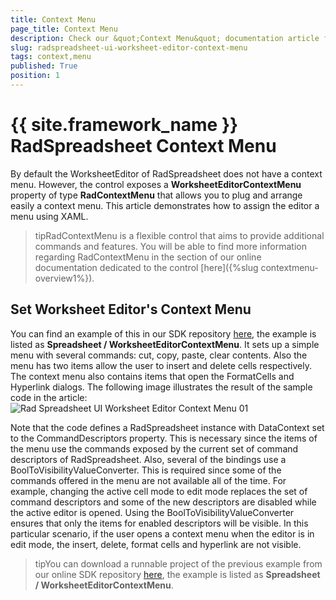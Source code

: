 ```yaml
---
title: Context Menu
page_title: Context Menu
description: Check our &quot;Context Menu&quot; documentation article for the RadSpreadsheet {{ site.framework_name }} control.
slug: radspreadsheet-ui-worksheet-editor-context-menu
tags: context,menu
published: True
position: 1
---
```


# {{ site.framework_name }} RadSpreadsheet Context Menu



By default the WorksheetEditor of RadSpreadsheet does not have a context menu. However, the control exposes a __WorksheetEditorContextMenu__ property of type __RadContextMenu__ that allows you to plug and arrange easily a context menu. This article demonstrates how to assign the editor a menu using XAML.
      

>tipRadContextMenu is a flexible control that aims to provide additional commands and features. You will be able to find more information regarding RadContextMenu in the section of our online documentation dedicated to the control [here]({%slug contextmenu-overview1%}).
        

## Set Worksheet Editor's Context Menu

You can find an example of this in our SDK repository [here](https://github.com/telerik/xaml-sdk), the example is listed as __Spreadsheet / WorksheetEditorContextMenu__. It sets up a simple menu with several commands: cut, copy, paste, clear contents. Also the menu has two items allow the user to insert and delete cells respectively. The context menu also contains items that open the FormatCells and Hyperlink dialogs. The following image illustrates the result of the sample code in the article: ![Rad Spreadsheet UI Worksheet Editor Context Menu 01](images/RadSpreadsheet_UI_Worksheet_Editor_Context_Menu_01.png)

Note that the code defines a RadSpreadsheet instance with DataContext set to the CommandDescriptors property. This is necessary since the items of the menu use the commands exposed by the current set of command descriptors of RadSpreadsheet. Also, several of the bindings use a BoolToVisibilityValueConverter. This is required since some of the commands offered in the menu are not available all of the time. For example, changing the active cell mode to edit mode replaces the set of command descriptors and some of the new descriptors are disabled while the active editor is opened. Using the BoolToVisibilityValueConverter ensures that only the items for enabled descriptors will be visible. In this particular scenario, if the user opens a context menu when the editor is in edit mode, the insert, delete, format cells and hyperlink are not visible.
        

>tipYou can download a runnable project of the previous example from our online SDK repository [here](https://github.com/telerik/xaml-sdk), the example is listed as __Spreadsheet / WorksheetEditorContextMenu__.
          
